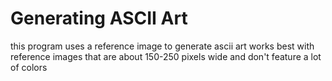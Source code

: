 # Generating ASCII Art
this program uses a reference image to generate ascii art
works best with reference images that are about 150-250 pixels wide and don't feature a lot of colors